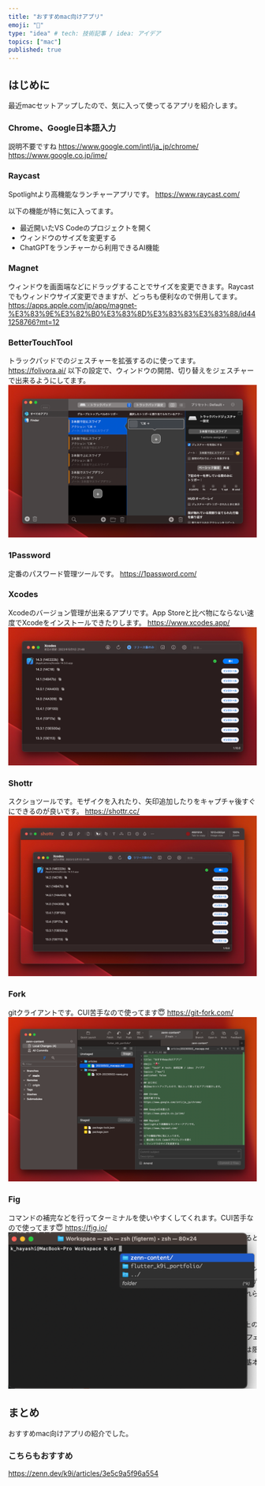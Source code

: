 ```yaml
---
title: "おすすめmac向けアプリ"
emoji: "🐙"
type: "idea" # tech: 技術記事 / idea: アイデア
topics: ["mac"]
published: true
---
```

## はじめに
最近macセットアップしたので、気に入って使ってるアプリを紹介します。

### Chrome、Google日本語入力
説明不要ですね
https://www.google.com/intl/ja_jp/chrome/
https://www.google.co.jp/ime/

### Raycast
Spotlightより高機能なランチャーアプリです。
https://www.raycast.com/

以下の機能が特に気に入ってます。
- 最近開いたVS Codeのプロジェクトを開く
- ウィンドウのサイズを変更する
- ChatGPTをランチャーから利用できるAI機能

### Magnet
ウィンドウを画面端などにドラッグすることでサイズを変更できます。Raycastでもウィンドウサイズ変更できますが、どっちも便利なので併用してます。
https://apps.apple.com/jp/app/magnet-%E3%83%9E%E3%82%B0%E3%83%8D%E3%83%83%E3%83%88/id441258766?mt=12

### BetterTouchTool
トラックパッドでのジェスチャーを拡張するのに使ってます。
https://folivora.ai/
以下の設定で、ウィンドウの開閉、切り替えをジェスチャーで出来るようにしてます。
![](/images/SCR-20230502-negj.png)

### 1Password
定番のパスワード管理ツールです。
https://1password.com/

### Xcodes
Xcodeのバージョン管理が出来るアプリです。App Storeと比べ物にならない速度でXcodeをインストールできたりします。
https://www.xcodes.app/
![](/images/SCR-20230502-nfok.jpeg)

### Shottr
スクショツールです。モザイクを入れたり、矢印追加したりをキャプチャ後すぐにできるのが良いです。
https://shottr.cc/
![](/images/SCR-20230502-nfsm.jpeg)

### Fork
gitクライアントです。CUI苦手なので使ってます😇
https://git-fork.com/
![](/images/SCR-20230502-nedr.png)

### Fig
コマンドの補完などを行ってターミナルを使いやすくしてくれます。CUI苦手なので使ってます😇
https://fig.io/
![](/images/SCR-20230502-neqy.png)

## まとめ
おすすめmac向けアプリの紹介でした。

### こちらもおすすめ
https://zenn.dev/k9i/articles/3e5c9a5f96a554
